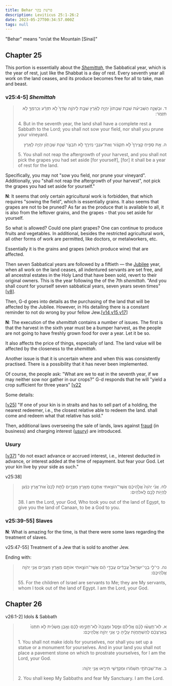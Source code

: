 ```yaml
---
title: Behar פרשׁת בְּהַ֥ר
description: Leviticus 25:1-26:2
date: 2023-05-27T00:34:57.000Z
tags: null
---
```


"Behar" means "on/at the Mountain [Sinai]"

## Chapter 25

This portion is essentially about the [_Shemittah_](https://www.chabad.org/library/article_cdo/aid/562016/jewish/Shemitah.htm), the Sabbatical year, which is the year of rest, just like the Shabbat is a day of rest. Every seventh year all work on the land ceases, and its produce becomes free for all to take, man and beast.

### v25:4-5] _Shemittah_

<blockquote>
<p dir="rtl">
ד. וּבַשָּׁנָ֣ה הַשְּׁבִיעִ֗ת שַׁבַּ֤ת שַׁבָּתוֹן֙ יִֽהְיֶ֣ה לָאָ֔רֶץ שַׁבָּ֖ת לַֽיהֹוָ֑ה שָֽׂדְךָ֙ לֹ֣א תִזְרָ֔ע וְכַרְמְךָ֖ לֹ֥א תִזְמֹֽר:
</p>
<p>
4. But in the seventh year, the land shall have a complete rest a Sabbath to the Lord; you shall not sow your field, nor shall you prune your vineyard.
</p>
<p dir="rtl">
ה. אֵ֣ת סְפִ֤יחַ קְצִֽירְךָ֙ לֹ֣א תִקְצ֔וֹר וְאֶת־עִנְּבֵ֥י נְזִירֶ֖ךָ לֹ֣א תִבְצֹ֑ר שְׁנַ֥ת שַׁבָּת֖וֹן יִֽהְיֶ֥ה לָאָֽרֶץ
</p>
<p>
5. You shall not reap the aftergrowth of your harvest, and you shall not pick the grapes you had set aside [for yourself], [for] it shall be a year of rest for the land.
</p>
</blockquote>

Specifically, you may not "sow you field, nor prune your vineyard". Additionally, you "shall not reap the aftergrowth of your harvest", not pick the grapes you had set aside for yourself."

<div class="note">

**N**: It seems that only certain agricultural work is forbidden, that which requires "sowing the field", which is essentially grains. It also seems that grapes are not to be pruned? As far as the produce that is available to all, it is also from the leftover grains, and the grapes - that you set aside for yourself.

So what is allowed? Could one plant grapes? One can continue to produce fruits and vegetables. In additional, besides the restricted agricultural work, all other forms of work are permitted, like doctors, or metalworkers, etc.

Essentially it is the grains and grapes (which produce wine) that are affected.

Then seven Sabbatical years are followed by a fiftieth &mdash; the [Jubilee](https://www.chabad.org/parshah/article_cdo/aid/4386805/jewish/10-Jubilee-Facts-to-Know.htm) year, when all work on the land ceases, all indentured servants are set free, and all ancestral estates in the Holy Land that have been sold, revert to their original owners. This is the year following the of the 7th _shemittah_. "And you shall count for yourself seven sabbatical years, seven years seven times" [[v8](https://www.sefaria.org/Leviticus.25.8?lang=bi&with=all&lang2=en)].

Then, G-d goes into details as the purchasing of the land that will be
affected by the Jubilee. However, in His detailing there is a constant reminder to not do wrong by your fellow Jew.[[v14](https://www.sefaria.org/Leviticus.25.14?lang=bi&with=all&lang2=en),[v15](https://www.sefaria.org/Leviticus.25.15?lang=bi&with=all&lang2=en),[v17](https://www.sefaria.org/Leviticus.25.17?lang=bi&with=all&lang2=en)]

**N**: The execution of the _shemittah_ contains a number of issues. The first is that the harvest in the sixth year must be a bumper harvest, as the people are not going to have freshly grown food for over a year. Let it be so.

It also affects the price of things, especially of land. The land value will be affected by the closeness to the _shemittah_.

Another issue is that it is uncertain where and when this was consistently practised. There is a possibility that it has never been implemented.

Of course, the people ask: "What are we to eat in the seventh year, if we may neither sow nor gather in our crops?" G-d responds that he will "yield a crop sufficient for three years" [[v22](https://www.sefaria.org/Leviticus.25.22?lang=bi&with=all&lang2=en)
</div>

Some details:

[[v25](https://www.sefaria.org/Leviticus.25.25?lang=bi&with=all&lang2=en)] "If one of your kin is in straits and has to sell part of a holding, the nearest redeemer, i.e., the closest relative able to redeem the land. shall come and redeem what that relative has sold."

Then, additional laws overseeing the sale of lands, laws against [fraud](https://www.chabad.org/library/article_cdo/aid/803455/jewish/Are-Jews-Allowed-to-Steal.htm) (in business) and charging interest ([usury](https://www.chabad.org/library/article_cdo/aid/4108763/jewish/Moneylending-and-Jewish-Law.htm)) are introduced.

### Usury

[[v37](https://www.sefaria.org/Leviticus.25.35-37?lang=bi&with=all&lang2=en)] "do not exact advance or accrued interest, i.e., interest deducted in advance, or interest added at the time of repayment. but fear your God. Let your kin live by your side as such."

v25:38]

<blockquote>
<p dir="rtl">
לח. אֲנִ֗י יְהֹוָה֙ אֱלֹ֣הֵיכֶ֔ם אֲשֶׁר־הוֹצֵ֥אתִי אֶתְכֶ֖ם מֵאֶ֣רֶץ מִצְרָ֑יִם לָתֵ֤ת לָכֶם֙ אֶת־אֶ֣רֶץ כְּנַ֔עַן לִֽהְי֥וֹת לָכֶ֖ם לֵֽאלֹהִֽים:
</p>
  <p>
38. I am the Lord, your God, Who took you out of the land of Egypt, to give you the land of Canaan, to be a God to you.
  </p>
</blockquote>

### v25:39-55] Slaves

**N**: What is amazing for the time, is that there were some laws regarding the treatment of slaves.

v25:47-55] Treatment of a Jew that is sold to another Jew.

Ending with:

<blockquote>
<p dir="rtl">
נה. כִּי־לִ֤י בְנֵֽי־יִשְׂרָאֵל֙ עֲבָדִ֔ים עֲבָדַ֣י הֵ֔ם אֲשֶׁר־הוֹצֵ֥אתִי אוֹתָ֖ם מֵאֶ֣רֶץ מִצְרָ֑יִם אֲנִ֖י יְהֹוָ֥ה אֱלֹֽהֵיכֶֽם:
</p>
  <p>
55. For the children of Israel are servants to Me; they are My servants, whom I took out of the land of Egypt. I am the Lord, your God.
  </p>
</blockquote>

## Chapter 26

v26:1-2] Idols & Sabbath

<blockquote>
<p dir="rtl">
א. לֹא־תַֽעֲשׂ֨וּ לָכֶ֜ם אֱלִילִ֗ם וּפֶ֤סֶל וּמַצֵּבָה֙ לֹֽא־תָקִ֣ימוּ לָכֶ֔ם וְאֶ֣בֶן מַשְׂכִּ֗ית לֹ֤א תִתְּנוּ֙ בְּאַרְצְכֶ֔ם לְהִשְׁתַּֽחֲוֹ֖ת עָלֶ֑יהָ כִּ֛י אֲנִ֥י יְהֹוָ֖ה אֱלֹֽהֵיכֶֽם:
</p><p>
1. You shall not make idols for yourselves, nor shall you set up a statue or a monument for yourselves. And in your land you shall not place a pavement stone on which to prostrate yourselves, for I am the Lord, your God.
<p dir="rtl">
ב. אֶת־שַׁבְּתֹתַ֣י תִּשְׁמֹ֔רוּ וּמִקְדָּשִׁ֖י תִּירָ֑אוּ אֲנִ֖י יְהֹוָֽה:
</p>
  <p>
2. You shall keep My Sabbaths and fear My Sanctuary. I am the Lord.
  </p>
</blockquote>
